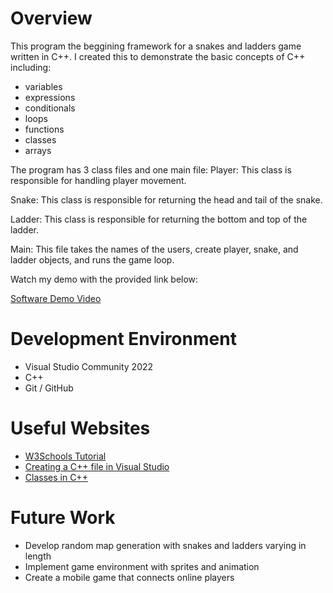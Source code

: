 # Overview

This program the beggining framework for a snakes and ladders game written in C++. 
I created this to demonstrate the basic concepts of C++ including: 
* variables
* expressions
* conditionals
* loops
* functions
* classes
* arrays

The program has 3 class files and one main file:
Player:
This class is responsible for handling player movement.

Snake:
This class is responsible for returning the head and tail of the snake.

Ladder:
This class is responsible for returning the bottom and top of the ladder.

Main:
This file takes the names of the users, create player, snake, and ladder objects, and runs the game loop.


Watch my demo with the provided link below:

[Software Demo Video](https://youtu.be/ajWoRIjyNNU)

# Development Environment

* Visual Studio Community 2022
* C++
* Git / GitHub

# Useful Websites

* [W3Schools Tutorial](https://www.w3schools.com/cpp/)
* [Creating a C++ file in Visual Studio](https://docs.microsoft.com/en-us/cpp/windows/walkthrough-creating-a-standard-cpp-program-cpp?view=msvc-170)
* [Classes in C++](https://www.cplusplus.com/doc/tutorial/classes/)

# Future Work
* Develop random map generation with snakes and ladders varying in length
* Implement game environment with sprites and animation
* Create a mobile game that connects online players
